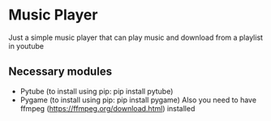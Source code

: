 # Music Player
Just a simple music player that can play music and download from a playlist in youtube

## Necessary modules
- Pytube (to install using pip: pip install pytube)
- Pygame (to install using pip: pip install pygame)
Also you need to have ffmpeg (https://ffmpeg.org/download.html) installed
